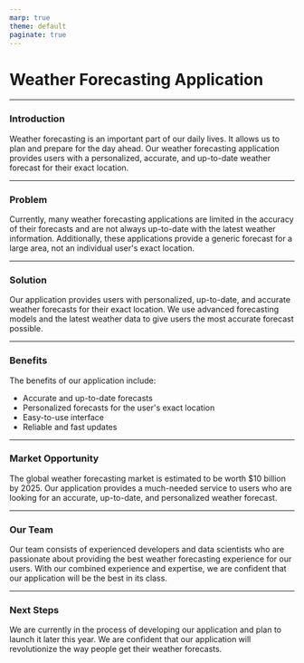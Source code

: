 ```yaml
---
marp: true
theme: default
paginate: true
---
```

# Weather Forecasting Application

---
### Introduction 

Weather forecasting is an important part of our daily lives. It allows us to plan and prepare for the day ahead. Our weather forecasting application provides users with a personalized, accurate, and up-to-date weather forecast for their exact location. 

---
### Problem 

Currently, many weather forecasting applications are limited in the accuracy of their forecasts and are not always up-to-date with the latest weather information. Additionally, these applications provide a generic forecast for a large area, not an individual user's exact location. 

---
### Solution

Our application provides users with personalized, up-to-date, and accurate weather forecasts for their exact location. We use advanced forecasting models and the latest weather data to give users the most accurate forecast possible. 

---
### Benefits

The benefits of our application include: 

- Accurate and up-to-date forecasts 
- Personalized forecasts for the user's exact location 
- Easy-to-use interface 
- Reliable and fast updates 

---
### Market Opportunity

The global weather forecasting market is estimated to be worth $10 billion by 2025. Our application provides a much-needed service to users who are looking for an accurate, up-to-date, and personalized weather forecast. 

---
### Our Team 

Our team consists of experienced developers and data scientists who are passionate about providing the best weather forecasting experience for our users. With our combined experience and expertise, we are confident that our application will be the best in its class. 

---
### Next Steps

We are currently in the process of developing our application and plan to launch it later this year. We are confident that our application will revolutionize the way people get their weather forecasts.
  
